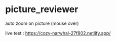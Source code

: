 # picture_reviewer
auto zoom on picture (mouse over)

live test : https://cozy-narwhal-27f802.netlify.app/
